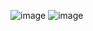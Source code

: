 ![image](https://github.com/user-attachments/assets/2b972ae6-5733-4106-842e-b2d7c86b8350)
![image](https://github.com/user-attachments/assets/82327494-47d8-436a-907b-7dc76a335cb5)
